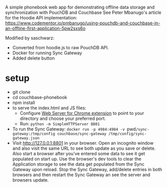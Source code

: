 A simple phonebook web app for demonstrating offline data storage and synchronization with PouchDB and Couchbase
See Peter Mbanugo's article for the Hoodie API implementation:
 https://www.codementor.io/pmbanugo/using-pouchdb-and-couchbase-in-an-offline-first-application-5pw2sxs6o

Modified by saschwarz:
- Converted from hoodie.js to raw PouchDB API.
- Docker for running Sync Gateway
- Added delete button

# setup

- git clone
- cd couchbase-phonebook
- npm install
- to serve the index.html and JS files:
    - Configure [Web Server for Chrome extension](https://chrome.google.com/webstore/detail/web-server-for-chrome/ofhbbkphhbklhfoeikjpcbhemlocgigb?hl=en) to point to your directory and choose your preferred port.
    - Run: `python -m SimpleHTTPServer 8801`
- To run the Sync Gateway: `docker run -p 4984:4984 -v `pwd`/sync-gateway:/tmp/config couchbase/sync-gateway /tmp/config/sync-gateway.json`
- Visit http://127.0.0.1:8801 in your browser. Open an incognito window and also visit the same URL to see both update as you save or delete.
Also start a browser after you've entered some data to see it get populated on start up. Use the browser's dev tools
to clear the Application storage to see the data get populated from the Sync Gateway upon reload.
Stop the Sync Gateway, add/delete entries in both browsers and then restart the Sync Gateway an see the server and browsers update.